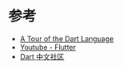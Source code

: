 

# 参考

* [A Tour of the Dart Language](https://www.dartlang.org/guides/language/language-tour)
* [Youtube - Flutter](https://www.youtube.com/watch?v=ulg2dpPkulw&list=PLUbFnGajtZlX9ubiLzYz_cw92esraiIBi)
* [Dart 中文社区](http://www.cndartlang.com/dart)